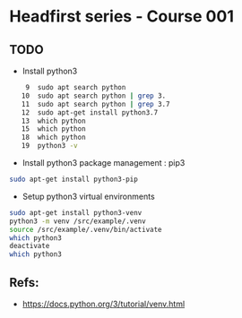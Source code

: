 # Headfirst series - Course 001

## TODO

- Install python3

```bash
    9  sudo apt search python
   10  sudo apt search python | grep 3.
   11  sudo apt search python | grep 3.7
   12  sudo apt-get install python3.7
   13  which python
   15  which python
   18  which python
   19  python3 -v
```

- Install python3 package management : pip3

```bash
sudo apt-get install python3-pip
```

- Setup python3 virtual environments

```bash
sudo apt-get install python3-venv
python3 -m venv /src/example/.venv
source /src/example/.venv/bin/activate
which python3
deactivate
which python3
```

## Refs:

- https://docs.python.org/3/tutorial/venv.html

